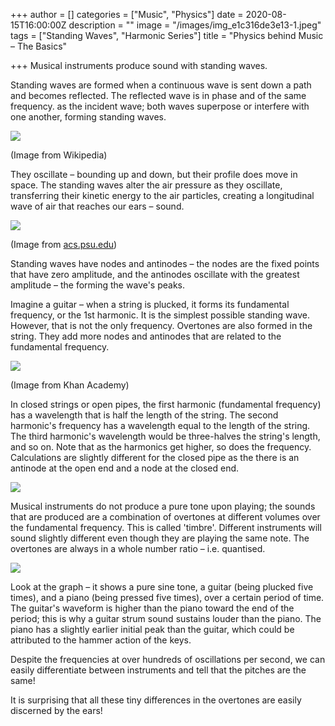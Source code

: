 +++
author = []
categories = ["Music", "Physics"]
date = 2020-08-15T16:00:00Z
description = ""
image = "/images/img_e1c316de3e13-1.jpeg"
tags = ["Standing Waves", "Harmonic Series"]
title = "Physics behind Music – The Basics"

+++
Musical instruments produce sound with standing waves.

Standing waves are formed when a continuous wave is sent down a path and becomes reflected. The reflected wave is in phase and of the same frequency. as the incident wave; both waves superpose or interfere with one another, forming standing waves.

![](/images/310px-waventerference.gif)

(Image from Wikipedia)

They oscillate – bounding up and down, but their profile does move in space. The standing waves alter the air pressure as they oscillate, transferring their kinetic energy to the air particles, creating a longitudinal wave of air that reaches our ears – sound.

![](/images/standing.gif)

(Image from [acs.psu.edu](http://acs.psu.edu))

Standing waves have nodes and antinodes – the nodes are the fixed points that have zero amplitude, and the antinodes oscillate with the greatest amplitude – the forming the wave's peaks.

Imagine a guitar – when a string is plucked, it forms its fundamental frequency, or the 1st harmonic. It is the simplest possible standing wave. However, that is not the only frequency. Overtones are also formed in the string. They add more nodes and antinodes that are related to the fundamental frequency.

![](/images/2f2b6c53066b589674b9fec84b60d4c3d9248cce.png)

(Image from Khan Academy)

In closed strings or open pipes, the first harmonic (fundamental frequency) has a wavelength that is half the length of the string. The second harmonic's frequency has a wavelength equal to the length of the string. The third harmonic's wavelength would be three-halves the string's length, and so on. Note that as the harmonics get higher, so does the frequency. Calculations are slightly different for the closed pipe as the there is an antinode at the open end and a node at the closed end.

![](/images/diagram-blog-waves.jpg)

Musical instruments do not produce a pure tone upon playing; the sounds that are produced are a combination of overtones at different volumes over the fundamental frequency. This is called 'timbre'. Different instruments will sound slightly different even though they are playing the same note. The overtones are always in a whole number ratio – i.e. quantised.

![](/images/graphs.jpg)

Look at the graph – it shows a pure sine tone, a guitar (being plucked five times), and a piano (being pressed five times), over a certain period of time. The guitar's waveform is higher than the piano toward the end of the period; this is why a guitar strum sound sustains louder than the piano. The piano has a slightly earlier initial peak than the guitar, which could be attributed to the hammer action of the keys.

Despite the frequencies at over hundreds of oscillations per second, we can easily differentiate between instruments and tell that the pitches are the same!

It is surprising that all these tiny differences in the overtones are easily discerned by the ears!